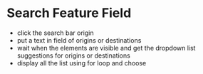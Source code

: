 # Search Feature Field

- click the search bar origin
- put a text in field of origins or destinations
- wait when the elements are visible and get the dropdown list suggestions for origins or destinations
- display all the list using for loop and choose
